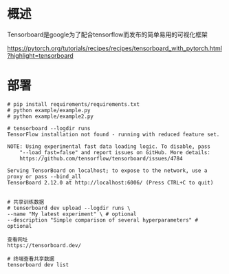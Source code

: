 # 概述
Tensorboard是google为了配合tensorflow而发布的简单易用的可视化框架

https://pytorch.org/tutorials/recipes/recipes/tensorboard_with_pytorch.html?highlight=tensorboard

# 部署
```shell script
# pip install requirements/requirements.txt
# python example/example.py
# python example/example2.py

# tensorboard --logdir runs
TensorFlow installation not found - running with reduced feature set.

NOTE: Using experimental fast data loading logic. To disable, pass
    "--load_fast=false" and report issues on GitHub. More details:
    https://github.com/tensorflow/tensorboard/issues/4784

Serving TensorBoard on localhost; to expose to the network, use a proxy or pass --bind_all
TensorBoard 2.12.0 at http://localhost:6006/ (Press CTRL+C to quit)


# 共享训练数据
# tensorboard dev upload --logdir runs \
--name "My latest experiment" \ # optional
--description "Simple comparison of several hyperparameters" # optional

查看网址
https://tensorboard.dev/

# 终端查看共享数据
tensorboard dev list
```

